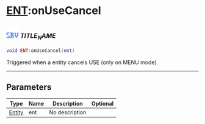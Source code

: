 # [ENT](../ent/README.md):onUseCancel

### <img src="../../.gitbook/assets/server.png" width="32" height="32" /> $TITLE_NAME$

```lua
void ENT:onUseCancel(ent)
```

Triggered when a entity cancels USE (only on MENU mode)<br>

-----------------
## Parameters

| Type   | Name | Description | Optional |
| ------ | ---- | ----------- | -------: |
| [Entity](../entity/README.md) | ent | No description |  |
